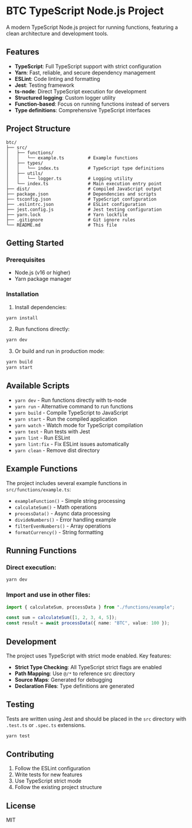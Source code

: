 # BTC TypeScript Node.js Project

A modern TypeScript Node.js project for running functions, featuring a clean architecture and development tools.

## Features

- **TypeScript**: Full TypeScript support with strict configuration
- **Yarn**: Fast, reliable, and secure dependency management
- **ESLint**: Code linting and formatting
- **Jest**: Testing framework
- **ts-node**: Direct TypeScript execution for development
- **Structured logging**: Custom logger utility
- **Function-based**: Focus on running functions instead of servers
- **Type definitions**: Comprehensive TypeScript interfaces

## Project Structure

```
btc/
├── src/
│   ├── functions/
│   │   └── example.ts         # Example functions
│   ├── types/
│   │   └── index.ts           # TypeScript type definitions
│   ├── utils/
│   │   └── logger.ts          # Logging utility
│   └── index.ts               # Main execution entry point
├── dist/                      # Compiled JavaScript output
├── package.json               # Dependencies and scripts
├── tsconfig.json              # TypeScript configuration
├── .eslintrc.json             # ESLint configuration
├── jest.config.js             # Jest testing configuration
├── yarn.lock                  # Yarn lockfile
├── .gitignore                 # Git ignore rules
└── README.md                  # This file
```

## Getting Started

### Prerequisites

- Node.js (v16 or higher)
- Yarn package manager

### Installation

1. Install dependencies:

```bash
yarn install
```

2. Run functions directly:

```bash
yarn dev
```

3. Or build and run in production mode:

```bash
yarn build
yarn start
```

## Available Scripts

- `yarn dev` - Run functions directly with ts-node
- `yarn run` - Alternative command to run functions
- `yarn build` - Compile TypeScript to JavaScript
- `yarn start` - Run the compiled application
- `yarn watch` - Watch mode for TypeScript compilation
- `yarn test` - Run tests with Jest
- `yarn lint` - Run ESLint
- `yarn lint:fix` - Fix ESLint issues automatically
- `yarn clean` - Remove dist directory

## Example Functions

The project includes several example functions in `src/functions/example.ts`:

- `exampleFunction()` - Simple string processing
- `calculateSum()` - Math operations
- `processData()` - Async data processing
- `divideNumbers()` - Error handling example
- `filterEvenNumbers()` - Array operations
- `formatCurrency()` - String formatting

## Running Functions

### Direct execution:

```bash
yarn dev
```

### Import and use in other files:

```typescript
import { calculateSum, processData } from "./functions/example";

const sum = calculateSum([1, 2, 3, 4, 5]);
const result = await processData({ name: "BTC", value: 100 });
```

## Development

The project uses TypeScript with strict mode enabled. Key features:

- **Strict Type Checking**: All TypeScript strict flags are enabled
- **Path Mapping**: Use `@/*` to reference src directory
- **Source Maps**: Generated for debugging
- **Declaration Files**: Type definitions are generated

## Testing

Tests are written using Jest and should be placed in the `src` directory with `.test.ts` or `.spec.ts` extensions.

```bash
yarn test
```

## Contributing

1. Follow the ESLint configuration
2. Write tests for new features
3. Use TypeScript strict mode
4. Follow the existing project structure

## License

MIT
